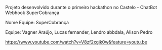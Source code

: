 
Projeto desenvolvido durante o primeiro hackathon no Castelo - ChatBot Webhook SuperCobrança

Nome Equipe: SuperCobrança

Equipe: Vagner Araújo, Lucas fernander, Lendro abbdala, Alison Pedro

https://www.youtube.com/watch?v=V8zf2xgik0w&feature=youtu.be
